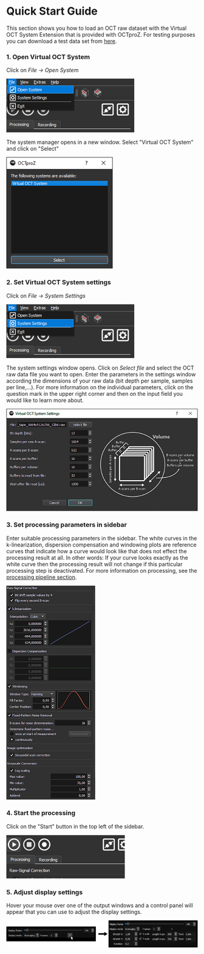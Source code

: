 # Quick Start Guide

This section shows you how to load an OCT raw dataset with the Virtual OCT System Extension that is provided with OCTproZ. For testing purposes you can download a test data set from [here](https://figshare.com/articles/SSOCT_test_dataset_for_OCTproZ/12356705).

### 1. Open Virtual OCT System

Click on *File → Open System*

![Open System](images/quickstart1.png)

The system manager opens in a new window. Select "Virtual OCT System" and click on "Select"

![System Manager](images/quickstart2.png)

### 2. Set Virtual OCT System settings

Click on *File → System Settings*

![System Settings](images/quickstart3.png)

The system settings window opens. Click on *Select file* and select the OCT raw data file you want to open. Enter the parameters in the settings window according the dimensions of your raw data (bit depth per sample, samples per line,...). For more information on the individual parameters, click on the question mark in the upper right corner and then on the input field you would like to learn more about.

![System Settings Window](images/quickstart4.png)

### 3. Set processing parameters in sidebar

Enter suitable processing parameters in the sidebar. The white curves in the k-linearization, dispersion compensation and windowing plots are reference curves that indicate how a curve would look like that does not effect the processing result at all. In other words: If your curve looks exactly as the white curve then the processing result will not change if this particular processing step is deactivated. For more information on processing, see the [processing pipeline section](processing.md).

![Processing Parameters](images/quickstart5.png)

### 4. Start the processing

Click on the "Start" button in the top left of the sidebar.

![Start Processing](images/quickstart6.png)

### 5. Adjust display settings

Hover your mouse over one of the output windows and a control panel will appear that you can use to adjust the display settings.

![Display Settings](images/quickstart7.png)
